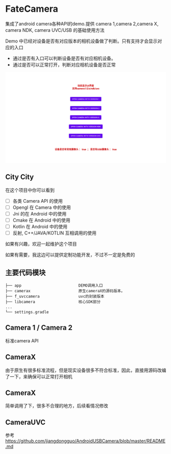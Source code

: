 # FateCamera
集成了android camera各种API的demo.提供 camera 1,camera 2,camera X, camera NDK, camera UVC/USB 的基础使用方法

Demo 中已经对设备是否有对应版本的相机设备做了判断。只有支持才会显示对应的入口

- 通过是否有入口可以判断设备是否有对应相机设备。
- 通过是否可以正常打开，判断对应相机设备是否正常

![multi-road camera](https://github.com/FateFeng/FateCamera/blob/main/app/release/camera_check.png?)

## City City

在这个项目中你可以看到
- [ ] 各类 Camera API 的使用
- [ ] Opengl 在 Camera 中的使用
- [ ] Jni 的在 Android 中的使用
- [ ] Cmake 在 Android 中的使用
- [ ] Kotlin 在 Android 中的使用
- [ ] 反射, C++/JAVA/KOTLIN 互相调用的使用

如果有兴趣，欢迎一起维护这个项目

如果有需要，我这边可以提供定制功能开发，不过不一定是免费的

## 主要代码模块
```
├── app                         DEMO调用入口
├── camerax                     原生cameraX的源码版本。
├── f_uvccamera                 uvc的封装版本
├── libcamera                   核心SDK部分
...
└── settings.gradle
```

## Camera 1  /  Camera 2

标准camera API

## CameraX

由于原生有很多标准流程，但是现实设备很多不符合标准，因此，直接用源码改编了一下，来确保可以正常打开相机

## CameraX

简单调用了下，很多不合理的地方，后续看情况修改

## CameraUVC

参考 https://github.com/jiangdongguo/AndroidUSBCamera/blob/master/README.md
